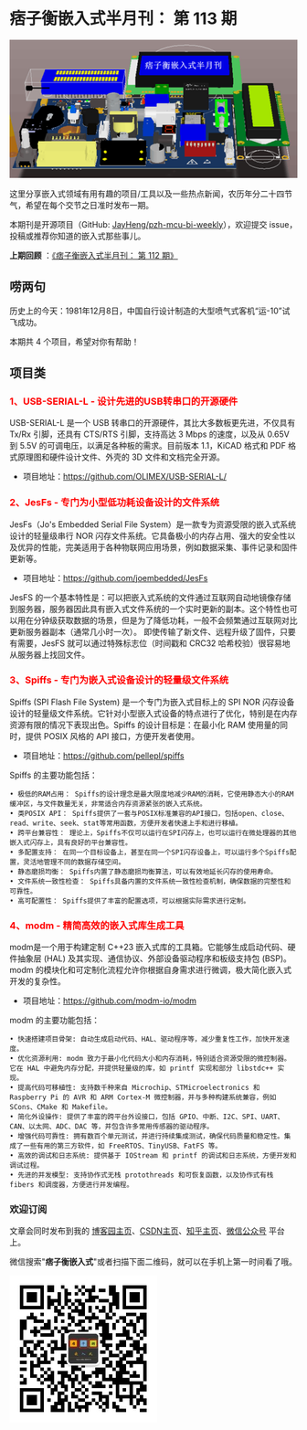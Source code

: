 # 痞子衡嵌入式半月刊： 第 113 期

![](https://raw.githubusercontent.com/JayHeng/pzh-mcu-bi-weekly/master/pics/pzh_mcu_bi_weekly.PNG)

这里分享嵌入式领域有用有趣的项目/工具以及一些热点新闻，农历年分二十四节气，希望在每个交节之日准时发布一期。

本期刊是开源项目（GitHub: [JayHeng/pzh-mcu-bi-weekly](https://github.com/JayHeng/pzh-mcu-bi-weekly)），欢迎提交 issue，投稿或推荐你知道的嵌入式那些事儿。

**上期回顾** ：[《痞子衡嵌入式半月刊： 第 112 期》](https://www.cnblogs.com/henjay724/p/18583038)

## 唠两句

历史上的今天：1981年12月8日，中国自行设计制造的大型喷气式客机“运-10”试飞成功。

本期共 4 个项目，希望对你有帮助！

## 项目类

### <font color="red">1、USB-SERIAL-L - 设计先进的USB转串口的开源硬件</font>

USB-SERIAL-L 是一个 USB 转串口的开源硬件，其比大多数板更先进，不仅具有 Tx/Rx 引脚，还具有 CTS/RTS 引脚，支持高达 3 Mbps 的速度，以及从 0.65V 到 5.5V 的可调电压，以满足各种板的需求。目前版本 1.1，KiCAD 格式和 PDF 格式原理图和硬件设计文件、外壳的 3D 文件和文档完全开源。

 * 项目地址：https://github.com/OLIMEX/USB-SERIAL-L/

### <font color="red">2、JesFs - 专门为小型低功耗设备设计的文件系统</font>

JesFs（Jo's Embedded Serial File System）是一款专为资源受限的嵌入式系统设计的轻量级串行 NOR 闪存文件系统。它具备极小的内存占用、强大的安全性以及优异的性能，完美适用于各种物联网应用场景，例如数据采集、事件记录和固件更新等。

 * 项目地址：https://github.com/joembedded/JesFs

JesFS 的一个基本特性是：可以把嵌入式系统的文件通过互联网自动地镜像存储到服务器，服务器因此具有嵌入式文件系统的一个实时更新的副本。这个特性也可以用在分钟级获取数据的场景，但是为了降低功耗，一般不会频繁通过互联网对比更新服务器副本（通常几小时一次）。 即使传输了新文件、远程升级了固件，只要有需要，JesFS 就可以通过特殊标志位（时间戳和 CRC32 哈希校验）很容易地从服务器上找回文件。

### <font color="red">3、Spiffs - 专门为嵌入式设备设计的轻量级文件系统</font>

Spiffs (SPI Flash File System) 是一个专门为嵌入式目标上的 SPI NOR 闪存设备设计的轻量级文件系统。它针对小型嵌入式设备的特点进行了优化，特别是在内存资源有限的情况下表现出色。Spiffs 的设计目标是：在最小化 RAM 使用量的同时，提供 POSIX 风格的 API 接口，方便开发者使用。

 * 项目地址：https://github.com/pellepl/spiffs

Spiffs 的主要功能包括：

```text
• 极低的RAM占用： Spiffs的设计理念是最大限度地减少RAM的消耗，它使用静态大小的RAM缓冲区，与文件数量无关，非常适合内存资源紧张的嵌入式系统。
• 类POSIX API： Spiffs提供了一套与POSIX标准兼容的API接口，包括open、close、read、write、seek、stat等常用函数，方便开发者快速上手和进行移植。
• 跨平台兼容性： 理论上，Spiffs不仅可以运行在SPI闪存上，也可以运行在微处理器的其他嵌入式闪存上，具有良好的平台兼容性。
• 多配置支持： 在同一个目标设备上，甚至在同一个SPI闪存设备上，可以运行多个Spiffs配置，灵活地管理不同的数据存储空间。
• 静态磨损均衡： Spiffs内置了静态磨损均衡算法，可以有效地延长闪存的使用寿命。
• 文件系统一致性检查： Spiffs具备内置的文件系统一致性检查机制，确保数据的完整性和可靠性。
• 高可配置性： Spiffs提供了丰富的配置选项，可以根据实际需求进行定制。
```

### <font color="red">4、modm - 精简高效的嵌入式库生成工具</font>

modm是一个用于构建定制 C++23 嵌入式库的工具箱。它能够生成启动代码、硬件抽象层 (HAL) 及其实现、通信协议、外部设备驱动程序和板级支持包 (BSP)。modm 的模块化和可定制化流程允许你根据自身需求进行微调，极大简化嵌入式开发的复杂性。

 * 项目地址：https://github.com/modm-io/modm

modm 的主要功能包括：

```text
• 快速搭建项目骨架: 自动生成启动代码、HAL、驱动程序等，减少重复性工作，加快开发速度。
• 优化资源利用: modm 致力于最小化代码大小和内存消耗，特别适合资源受限的微控制器。它在 HAL 中避免内存分配，并提供轻量级的库，如 printf 实现和部分 libstdc++ 实现。
• 提高代码可移植性: 支持数千种来自 Microchip、STMicroelectronics 和 Raspberry Pi 的 AVR 和 ARM Cortex-M 微控制器，并与多种构建系统兼容，例如 SCons、CMake 和 Makefile。
• 简化外设操作: 提供了丰富的跨平台外设接口，包括 GPIO、中断、I2C、SPI、UART、CAN、以太网、ADC、DAC 等，并包含许多常用传感器的驱动程序。
• 增强代码可靠性: 拥有数百个单元测试，并进行持续集成测试，确保代码质量和稳定性。集成了一些有用的第三方软件，如 FreeRTOS、TinyUSB、FatFS 等。
• 高效的调试和日志系统: 提供基于 IOStream 和 printf 的调试和日志系统，方便开发和调试过程。
• 先进的并发模型: 支持协作式无栈 protothreads 和可恢复函数，以及协作式有栈 fibers 和调度器，方便进行并发编程。
```

### 欢迎订阅

文章会同时发布到我的 [博客园主页](https://www.cnblogs.com/henjay724/)、[CSDN主页](https://blog.csdn.net/henjay724)、[知乎主页](https://www.zhihu.com/people/henjay724)、[微信公众号](http://weixin.sogou.com/weixin?type=1&query=痞子衡嵌入式) 平台上。

微信搜索"__痞子衡嵌入式__"或者扫描下面二维码，就可以在手机上第一时间看了哦。

![](https://raw.githubusercontent.com/JayHeng/pzhmcu-picture/master/wechat/pzhMcu_qrcode_258x258.jpg)

